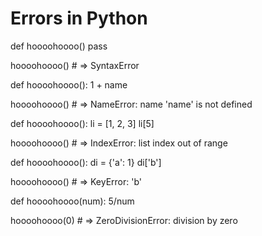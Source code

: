 # Errors in Python
def hoooohoooo()
    pass

hoooohoooo()  # => SyntaxError


def hoooohoooo():
    1 + name


hoooohoooo()  # => NameError: name 'name' is not defined


def hoooohoooo():
    li = [1, 2, 3]
    li[5]


hoooohoooo()  # => IndexError: list index out of range


def hoooohoooo():
    di = {'a': 1}
    di['b']


hoooohoooo()  # => KeyError: 'b'


def hoooohoooo(num):
    5/num


hoooohoooo(0)  # => ZeroDivisionError: division by zero